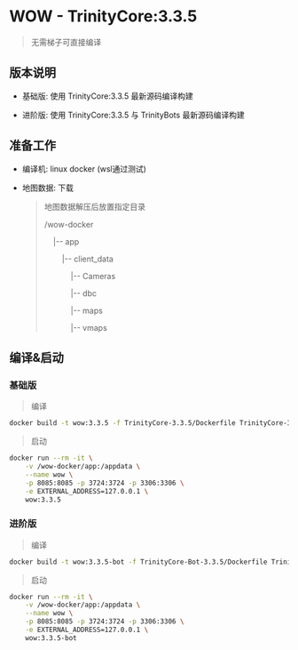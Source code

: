 # WOW - TrinityCore:3.3.5

> 无需梯子可直接编译

## 版本说明

- 基础版: 使用 TrinityCore:3.3.5 最新源码编译构建

- 进阶版: 使用 TrinityCore:3.3.5 与 TrinityBots 最新源码编译构建

## 准备工作

- 编译机:  linux  docker  (wsl通过测试)

- 地图数据:  下载
  
  > 地图数据解压后放置指定目录
  > 
  >  /wow-docker
  > 
  >     |-- app
  > 
  >         |-- client_data
  > 
  >             |-- Cameras
  > 
  >             |-- dbc
  > 
  >             |-- maps
  > 
  >             |-- vmaps

## 编译&启动

### 基础版

> 编译

```bash
docker build -t wow:3.3.5 -f TrinityCore-3.3.5/Dockerfile TrinityCore-3.3.5;
```

> 启动

```bash
docker run --rm -it \
	-v /wow-docker/app:/appdata \
	--name wow \
	-p 8085:8085 -p 3724:3724 -p 3306:3306 \
	-e EXTERNAL_ADDRESS=127.0.0.1 \
	wow:3.3.5
```

### 进阶版

> 编译

```bash
docker build -t wow:3.3.5-bot -f TrinityCore-Bot-3.3.5/Dockerfile TrinityCore-Bot-3.3.5
```

> 启动

```bash
docker run --rm -it \
	-v /wow-docker/app:/appdata \
	--name wow \
	-p 8085:8085 -p 3724:3724 -p 3306:3306 \
	-e EXTERNAL_ADDRESS=127.0.0.1 \
	wow:3.3.5-bot
```
